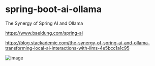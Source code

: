 # spring-boot-ai-ollama
The Synergy of Spring AI and Ollama

https://www.baeldung.com/spring-ai

https://blog.stackademic.com/the-synergy-of-spring-ai-and-ollama-transforming-local-ai-interactions-with-llms-4e5bcc1a1c95

![image](https://github.com/Julianhm9612/spring-boot-ai-ollama/assets/24255842/02273be5-e9ac-4031-8334-c77046b52ae7)
